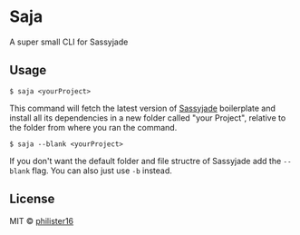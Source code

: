 # Saja
A super small CLI for Sassyjade
## Usage
```
$ saja <yourProject>
```
This command will fetch the latest version of [Sassyjade](http://rhinerock.com/sassyjade) boilerplate and install all its dependencies in a new folder called "your Project", relative to the folder from where you ran the command.
```
$ saja --blank <yourProject>
```
If you don't want the default folder and file structre of Sassyjade add the `--blank` flag. You can also just use `-b` instead.
## License
MIT &copy; [philister16](mailto:phil@rhinerock.com)